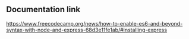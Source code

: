## Documentation link

https://www.freecodecamp.org/news/how-to-enable-es6-and-beyond-syntax-with-node-and-express-68d3e11fe1ab/#installing-express